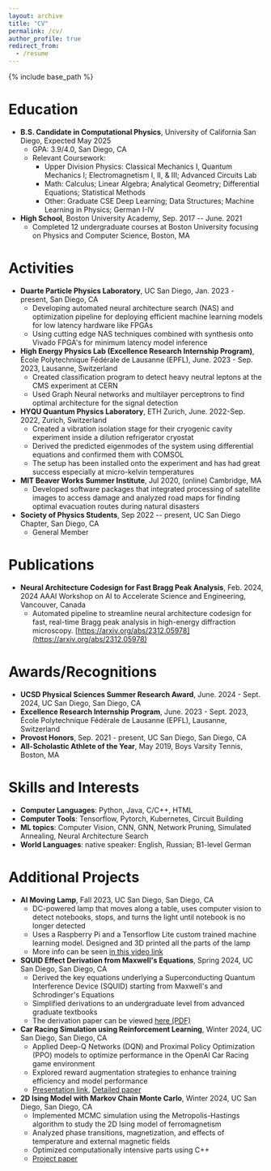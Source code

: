 ```yaml
---
layout: archive
title: "CV"
permalink: /cv/
author_profile: true
redirect_from:
  - /resume
---
```


{% include base_path %}

**Education**
======
* **B.S. Candidate in Computational Physics**, University of California San Diego, Expected May 2025
  * GPA: 3.9/4.0, San Diego, CA
  * Relevant Coursework: 
    * Upper Division Physics: Classical Mechanics I, Quantum Mechanics I; Electromagnetism I, II, & III; Advanced Circuits Lab
    * Math: Calculus; Linear Algebra; Analytical Geometry; Differential Equations; Statistical Methods
    * Other: Graduate CSE Deep Learning; Data Structures; Machine Learning in Physics; German I-IV
* **High School**, Boston University Academy, Sep. 2017 -- June. 2021
  * Completed 12 undergraduate courses at Boston University focusing on Physics and Computer Science, Boston, MA

**Activities**
======
* **Duarte Particle Physics Laboratory**, UC San Diego, Jan. 2023 - present, San Diego, CA
  * Developing automated neural architecture search (NAS) and optimization pipeline for deploying efficient machine learning models for low latency hardware like FPGAs
  * Using cutting edge NAS techniques combined with synthesis onto Vivado FPGA's for minimum latency model inference
* **High Energy Physics Lab (Excellence Research Internship Program)**, École Polytechnique Fédérale de Lausanne (EPFL), June. 2023 - Sep. 2023, Lausanne, Switzerland
  * Created classification program to detect heavy neutral leptons at the CMS experiment at CERN
  * Used Graph Neural networks and multilayer perceptrons to find optimal architecture for the signal detection
* **HYQU Quantum Physics Laboratory**, ETH Zurich, June. 2022-Sep. 2022, Zurich, Switzerland
  * Created a vibration isolation stage for their cryogenic cavity experiment inside a dilution refrigerator cryostat
  * Derived the predicted eigenmodes of the system using differential equations and confirmed them with COMSOL
  * The setup has been installed onto the experiment and has had great success especially at micro-kelvin temperatures
* **MIT Beaver Works Summer Institute**, Jul 2020, (online) Cambridge, MA
  * Developed software packages that integrated processing of satellite images to access damage and analyzed road maps for finding optimal evacuation routes during natural disasters
* **Society of Physics Students**, Sep 2022 -- present, UC San Diego Chapter, San Diego, CA
  * General Member

**Publications**
======
* **Neural Architecture Codesign for Fast Bragg Peak Analysis**, Feb. 2024, 2024 AAAI Workshop on AI to Accelerate Science and Engineering, Vancouver, Canada
  * Automated pipeline to streamline neural architecture codesign for fast, real-time Bragg peak analysis in high-energy diffraction microscopy. [https://arxiv.org/abs/2312.05978](https://arxiv.org/abs/2312.05978)

**Awards/Recognitions**
======
* **UCSD Physical Sciences Summer Research Award**, June. 2024 - Sept. 2024, UC San Diego, San Diego, CA
* **Excellence Research Internship Program**, June. 2023 - Sept. 2023, École Polytechnique Fédérale de Lausanne (EPFL), Lausanne, Switzerland
* **Provost Honors**, Sep. 2021 - present, UC San Diego, San Diego, CA
* **All-Scholastic Athlete of the Year**, May 2019, Boys Varsity Tennis, Boston, MA

**Skills and Interests**
======
* **Computer Languages**: Python, Java, C/C++, HTML
* **Computer Tools**: Tensorflow, Pytorch, Kubernetes, Circuit Building
* **ML topics**: Computer Vision, CNN, GNN, Network Pruning, Simulated Annealing, Neural Architecture Search
* **World Languages**: native speaker: English, Russian; B1-level German

**Additional Projects**
======
* **AI Moving Lamp**, Fall 2023, UC San Diego, San Diego, CA
  * DC-powered lamp that moves along a table, uses computer vision to detect notebooks, stops, and turns the light until notebook is no longer detected
  * Uses a Raspberry Pi and a Tensorflow Lite custom trained machine learning model. Designed and 3D printed all the parts of the lamp
  * More info can be seen [in this video link](https://youtu.be/8-hrm-s7x8I)
* **SQUID Effect Derivation from Maxwell's Equations**, Spring 2024, UC San Diego, San Diego, CA
  * Derived the key equations underlying a Superconducting Quantum Interference Device (SQUID) starting from Maxwell's and Schrodinger's Equations
  * Simplified derivations to an undergraduate level from advanced graduate textbooks
  * The derivation paper can be viewed [here (PDF)](https://dimapdemler.github.io/files/100C_Final_Project_SQUIDS.pdf)
* **Car Racing Simulation using Reinforcement Learning**, Winter 2024, UC San Diego, San Diego, CA
  * Applied Deep-Q Networks (DQN) and Proximal Policy Optimization (PPO) models to optimize performance in the OpenAI Car Racing game environment
  * Explored reward augmentation strategies to enhance training efficiency and model performance
  * [Presentation link](https://docs.google.com/presentation/d/1YEaGoZ3cp6BxNUZlnJlXEICEvybqQQN9glTS4dv-b2U/edit?usp=sharing), [Detailed paper](https://dimapdemler.github.io/files/CSE_251B_Final_Project_Project.pdf)
* **2D Ising Model with Markov Chain Monte Carlo**, Winter 2024, UC San Diego, San Diego, CA
  * Implemented MCMC simulation using the Metropolis-Hastings algorithm to study the 2D Ising model of ferromagnetism
  * Analyzed phase transitions, magnetization, and effects of temperature and external magnetic fields
  * Optimized computationally intensive parts using C++
  * [Project paper](https://dimapdemler.github.io/files/2D_ising_model.pdf)